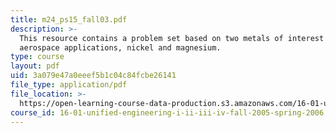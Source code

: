 ```yaml
---
title: m24_ps15_fall03.pdf
description: >-
  This resource contains a problem set based on two metals of interest for
  aerospace applications, nickel and magnesium.
type: course
layout: pdf
uid: 3a079e47a0eeef5b1c04c84fcbe26141
file_type: application/pdf
file_location: >-
  https://open-learning-course-data-production.s3.amazonaws.com/16-01-unified-engineering-i-ii-iii-iv-fall-2005-spring-2006/3a079e47a0eeef5b1c04c84fcbe26141_m24_ps15_fall03.pdf
course_id: 16-01-unified-engineering-i-ii-iii-iv-fall-2005-spring-2006
---
```

